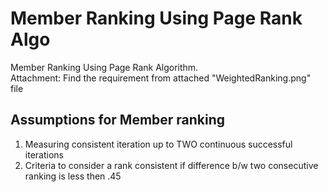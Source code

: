 # Member Ranking Using Page Rank Algo
Member Ranking Using Page Rank Algorithm.  
Attachment: Find the requirement from attached "WeightedRanking.png" file

Assumptions for Member ranking
------------------------------------
1. Measuring consistent iteration up to TWO continuous successful iterations
2. Criteria to consider a rank consistent if difference b/w two consecutive ranking is less then .45
